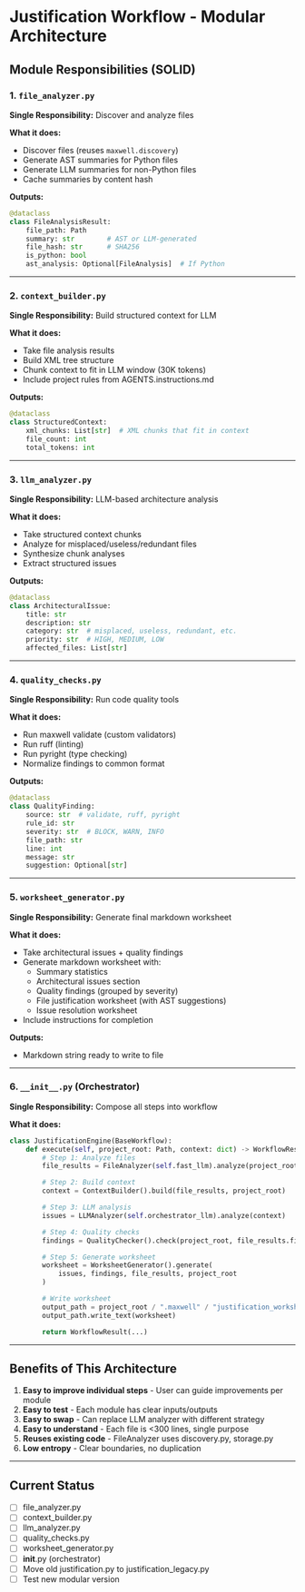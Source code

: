# Justification Workflow - Modular Architecture

## Module Responsibilities (SOLID)

### 1. `file_analyzer.py`
**Single Responsibility:** Discover and analyze files

**What it does:**
- Discover files (reuses `maxwell.discovery`)
- Generate AST summaries for Python files
- Generate LLM summaries for non-Python files
- Cache summaries by content hash

**Outputs:**
```python
@dataclass
class FileAnalysisResult:
    file_path: Path
    summary: str        # AST or LLM-generated
    file_hash: str      # SHA256
    is_python: bool
    ast_analysis: Optional[FileAnalysis]  # If Python
```

---

### 2. `context_builder.py`
**Single Responsibility:** Build structured context for LLM

**What it does:**
- Take file analysis results
- Build XML tree structure
- Chunk context to fit in LLM window (30K tokens)
- Include project rules from AGENTS.instructions.md

**Outputs:**
```python
@dataclass
class StructuredContext:
    xml_chunks: List[str]  # XML chunks that fit in context
    file_count: int
    total_tokens: int
```

---

### 3. `llm_analyzer.py`
**Single Responsibility:** LLM-based architecture analysis

**What it does:**
- Take structured context chunks
- Analyze for misplaced/useless/redundant files
- Synthesize chunk analyses
- Extract structured issues

**Outputs:**
```python
@dataclass
class ArchitecturalIssue:
    title: str
    description: str
    category: str  # misplaced, useless, redundant, etc.
    priority: str  # HIGH, MEDIUM, LOW
    affected_files: List[str]
```

---

### 4. `quality_checks.py`
**Single Responsibility:** Run code quality tools

**What it does:**
- Run maxwell validate (custom validators)
- Run ruff (linting)
- Run pyright (type checking)
- Normalize findings to common format

**Outputs:**
```python
@dataclass
class QualityFinding:
    source: str  # validate, ruff, pyright
    rule_id: str
    severity: str  # BLOCK, WARN, INFO
    file_path: str
    line: int
    message: str
    suggestion: Optional[str]
```

---

### 5. `worksheet_generator.py`
**Single Responsibility:** Generate final markdown worksheet

**What it does:**
- Take architectural issues + quality findings
- Generate markdown worksheet with:
  - Summary statistics
  - Architectural issues section
  - Quality findings (grouped by severity)
  - File justification worksheet (with AST suggestions)
  - Issue resolution worksheet
- Include instructions for completion

**Outputs:**
- Markdown string ready to write to file

---

### 6. `__init__.py` (Orchestrator)
**Single Responsibility:** Compose all steps into workflow

**What it does:**
```python
class JustificationEngine(BaseWorkflow):
    def execute(self, project_root: Path, context: dict) -> WorkflowResult:
        # Step 1: Analyze files
        file_results = FileAnalyzer(self.fast_llm).analyze(project_root)

        # Step 2: Build context
        context = ContextBuilder().build(file_results, project_root)

        # Step 3: LLM analysis
        issues = LLMAnalyzer(self.orchestrator_llm).analyze(context)

        # Step 4: Quality checks
        findings = QualityChecker().check(project_root, file_results.files)

        # Step 5: Generate worksheet
        worksheet = WorksheetGenerator().generate(
            issues, findings, file_results, project_root
        )

        # Write worksheet
        output_path = project_root / ".maxwell" / "justification_worksheet.md"
        output_path.write_text(worksheet)

        return WorkflowResult(...)
```

---

## Benefits of This Architecture

1. **Easy to improve individual steps** - User can guide improvements per module
2. **Easy to test** - Each module has clear inputs/outputs
3. **Easy to swap** - Can replace LLM analyzer with different strategy
4. **Easy to understand** - Each file is <300 lines, single purpose
5. **Reuses existing code** - FileAnalyzer uses discovery.py, storage.py
6. **Low entropy** - Clear boundaries, no duplication

---

## Current Status

- [ ] file_analyzer.py
- [ ] context_builder.py
- [ ] llm_analyzer.py
- [ ] quality_checks.py
- [ ] worksheet_generator.py
- [ ] __init__.py (orchestrator)
- [ ] Move old justification.py to justification_legacy.py
- [ ] Test new modular version
